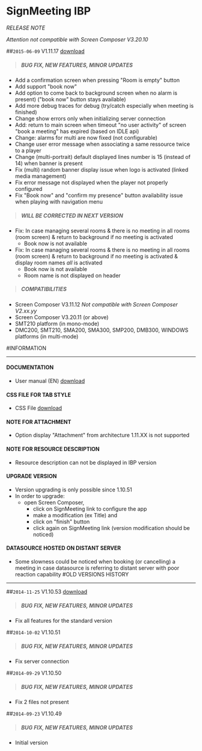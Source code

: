 # SignMeeting IBP
*RELEASE NOTE*

*Attention not compatible with Screen Composer V3.20.10*

##`2015-06-09` V1.11.17 [download](https://github.com/innes-labs/archives/downloads/app-signmeeting-ibp/signmeeting_ibp-screen_composer-setup-1.11.17.appi)
>##### **BUG FIX, NEW FEATURES, MINOR UPDATES**
- Add a confirmation screen when pressing "Room is empty" button
- Add support "book now"
- Add option to come back to background screen when no alarm is present) ("book now" button stays available)
- Add more debug traces for debug (try/catch especially when meeting is finished)
- Change show errors only when initializing server connection
- Add: return to main  screen when timeout "no user activity" of screen "book a meeting" has expired (based on IDLE api)
- Change: alarms for multi are now fixed (not configurable)
- Change user error message when associating a same ressource twice to a player
- Change (multi-portrait) default displayed lines number is 15 (instead of 14) when banner is present
- Fix (multi) random banner display issue when logo is activated (linked media management)
- Fix error message not displayed when the player not properly configured
- Fix "Book now" and "confirm my presence" button availability issue when playing with navigation menu
>##### **WILL BE CORRECTED IN NEXT VERSION**
- Fix: In case managing several rooms & there is no meeting in all rooms (room screen) & return to background if no meeting is activated
	- Book now is not available
- Fix: In case managing several rooms & there is no meeting in all rooms (room screen) & return to background if no meeting is activated & display room names *all* is activated
	- Book now is not available
	- Room name is not displayed on header
>##### **COMPATIBILITIES**
- Screen Composer V3.11.12 *Not compatible with Screen Composer V2.xx.yy*
- Screen Composer V3.20.11 (or above)
- SMT210 platform (in mono-mode)
- DMC200, SMT210, SMA200, SMA300, SMP200, DMB300, WINDOWS platforms (in multi-mode)

#INFORMATION
***********************************************************************

#### **DOCUMENTATION**
- User manual (EN) [download](https://github.com/innes-labs/archives/downloads/app-signmeeting-ibp/signmeeting-ibp-calendar-user-manual-001A_en.pdf)
#### **CSS FILE FOR TAB STYLE**
- CSS File [download](https://github.com/innes-labs/archives/downloads/application-notes-signmeeting/theme_sm_generic_V1.10.10.css)
#### **NOTE FOR ATTACHMENT**
- Option display "Attachment" from architecture 1.11.XX is not supported
#### **NOTE FOR RESOURCE DESCRIPTION**
- Resource description can not be displayed in IBP version
#### **UPGRADE VERSION**
- Version upgrading is only possible since 1.10.51
- In order to upgrade:
	- open Screen Composer,
		- click on SignMeeting link to configure the app
		- make a modification (ex Title) and
		- click on "finish" button
		- click again on SignMeeting link (version modification should be noticed)
#### **DATASOURCE HOSTED ON DISTANT SERVER**
- Some slowness could be noticed when booking (or cancelling) a meeting in case datasource is referring to distant server with poor reaction capability
#OLD VERSIONS HISTORY
*********************************************************************************************************

##`2014-11-25` V1.10.53 [download](https://github.com/innes-labs/archives/downloads/app-signmeeting-ibp/signmeeting_ibp-screen_composer-setup-1.10.53.appi)
>##### **BUG FIX, NEW FEATURES, MINOR UPDATES**
- Fix all features for the standard version

##`2014-10-02` V1.10.51
>##### **BUG FIX, NEW FEATURES, MINOR UPDATES**
- Fix server connection

##`2014-09-29` V1.10.50
>##### **BUG FIX, NEW FEATURES, MINOR UPDATES**
- Fix 2 files not present

##`2014-09-23` V1.10.49
>##### **BUG FIX, NEW FEATURES, MINOR UPDATES**
- Initial version
